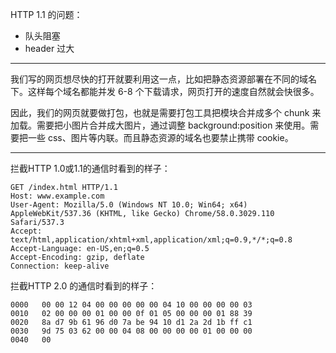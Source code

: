HTTP 1.1 的问题：
- 队头阻塞
- header 过大
---
我们写的网页想尽快的打开就要利用这一点，比如把静态资源部署在不同的域名下。这样每个域名都能并发 6-8 个下载请求，网页打开的速度自然就会快很多。

因此，我们的网页就要做打包，也就是需要打包工具把模块合并成多个 chunk 来加载。需要把小图片合并成大图片，通过调整 background:position 来使用。需要把一些 css、图片等内联。而且静态资源的域名也要禁止携带 cookie。

--- 
拦截HTTP 1.0或1.1的通信时看到的样子：
```
GET /index.html HTTP/1.1
Host: www.example.com
User-Agent: Mozilla/5.0 (Windows NT 10.0; Win64; x64) AppleWebKit/537.36 (KHTML, like Gecko) Chrome/58.0.3029.110 Safari/537.3
Accept: text/html,application/xhtml+xml,application/xml;q=0.9,*/*;q=0.8
Accept-Language: en-US,en;q=0.5
Accept-Encoding: gzip, deflate
Connection: keep-alive
```

拦截HTTP 2.0 的通信时看到的样子：
```
0000   00 00 12 04 00 00 00 00 00 04 10 00 00 00 00 03
0010   02 00 00 00 01 00 00 0f 01 05 00 00 00 01 88 39
0020   8a d7 9b 61 96 d0 7a be 94 10 d1 2a 2d 1b ff c1
0030   9d 75 03 62 00 00 04 08 00 00 00 00 01 00 00 00
0040   00
```